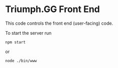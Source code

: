 # Triumph.GG Front End #

This code controls the front end (user-facing) code. 

To start the server run


```
npm start

```
or
```
node ./bin/www

```